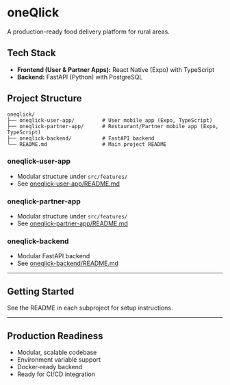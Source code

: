 # oneQlick

A production-ready food delivery platform for rural areas.

## Tech Stack
- **Frontend (User & Partner Apps):** React Native (Expo) with TypeScript
- **Backend:** FastAPI (Python) with PostgreSQL

## Project Structure

```
oneqlick/
├── oneqlick-user-app/         # User mobile app (Expo, TypeScript)
├── oneqlick-partner-app/      # Restaurant/Partner mobile app (Expo, TypeScript)
├── oneqlick-backend/          # FastAPI backend
└── README.md                  # Main project README
```

### oneqlick-user-app
- Modular structure under `src/features/`
- See [oneqlick-user-app/README.md](oneqlick-user-app/README.md)

### oneqlick-partner-app
- Modular structure under `src/features/`
- See [oneqlick-partner-app/README.md](oneqlick-partner-app/README.md)

### oneqlick-backend
- Modular FastAPI backend
- See [oneqlick-backend/README.md](oneqlick-backend/README.md)

---

## Getting Started

See the README in each subproject for setup instructions.

---

## Production Readiness
- Modular, scalable codebase
- Environment variable support
- Docker-ready backend
- Ready for CI/CD integration